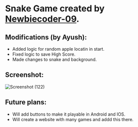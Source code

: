 # Snake Game created by [Newbiecoder-09](https://github.com/Newbiecoder-09/snake-game).

## Modifications (by Ayush):
* Added logic for random apple locatin in start.
* Fixed logic to save High Score.
* Made changes to snake and background.

## Screenshot:
![Screenshot (122)](https://github.com/soul-999-ayu/Snake-game/assets/91123494/bd30165f-93f1-427e-ad96-4e6e06bfaebc)

## Future plans:
* Will add buttons to make it playable in Android and IOS.
* Will create a website with many games and addd this there.

